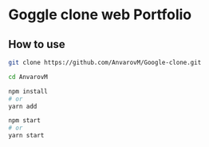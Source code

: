 # Goggle clone web Portfolio

## How to use

```bash
git clone https://github.com/AnvarovM/Google-clone.git

cd AnvarovM

npm install
# or
yarn add

npm start
# or
yarn start

```
